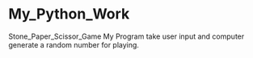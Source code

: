 # My_Python_Work
Stone_Paper_Scissor_Game
My Program take user input and computer generate a random number for playing.
